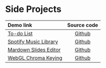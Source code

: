 # Side Projects

| Demo link | Source code | 
| :--- | :---: |
| [To-do List](https://todolist-api-taupe.vercel.app/) | [Github](https://github.com/yushaing-frontend/TodoList) |
| [Spotify Music Library](https://spotify-kappa-three.vercel.app/) | [Github](https://github.com/yushaing-frontend/Spotify) |
| [Mardown Slides Editor](https://markdown-slides-editor.vercel.app/zh-tw)| [Github](https://github.com/yushaing-frontend/Markdown-Slides-Editor) |
| [WebGL Chroma Keying](https://tsengyushiang.github.io/WebGL-Chroma-Keying/) | [Github](https://github.com/tsengyushiang/WebGL-Chroma-Keying) |

